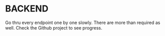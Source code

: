 # BACKEND

Go thru every endpoint one by one slowly. There are more than required as well. Check the Github project to see progress.
